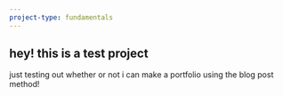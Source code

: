 ```yaml
---
project-type: fundamentals 
---
```

## hey! this is a test project

just testing out whether or not i can make a portfolio using the blog post method!
